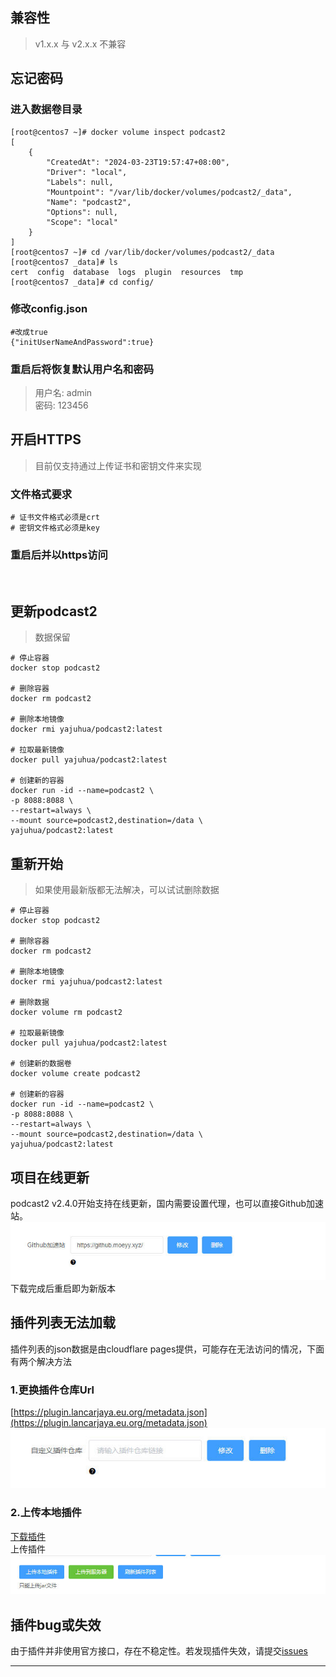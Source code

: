 
## 兼容性
> v1.x.x 与 v2.x.x 不兼容


## 忘记密码

### 进入数据卷目录

```shell
[root@centos7 ~]# docker volume inspect podcast2
[
    {
        "CreatedAt": "2024-03-23T19:57:47+08:00",
        "Driver": "local",
        "Labels": null,
        "Mountpoint": "/var/lib/docker/volumes/podcast2/_data",
        "Name": "podcast2",
        "Options": null,
        "Scope": "local"
    }
]
[root@centos7 ~]# cd /var/lib/docker/volumes/podcast2/_data
[root@centos7 _data]# ls
cert  config  database  logs  plugin  resources  tmp
[root@centos7 _data]# cd config/
```

### 修改config.json

```shell
#改成true
{"initUserNameAndPassword":true}
```

### 重启后将恢复默认用户名和密码

> 用户名: admin  
> 密码: 123456

## 开启HTTPS

> 目前仅支持通过上传证书和密钥文件来实现

### 文件格式要求

```shell
# 证书文件格式必须是crt
# 密钥文件格式必须是key
```

### 重启后并以https访问

<br>

## 更新podcast2

> 数据保留

```shell
# 停止容器
docker stop podcast2

# 删除容器
docker rm podcast2

# 删除本地镜像
docker rmi yajuhua/podcast2:latest

# 拉取最新镜像
docker pull yajuhua/podcast2:latest

# 创建新的容器
docker run -id --name=podcast2 \
-p 8088:8088 \
--restart=always \
--mount source=podcast2,destination=/data \
yajuhua/podcast2:latest
```

## 重新开始

> 如果使用最新版都无法解决，可以试试删除数据

```shell
# 停止容器
docker stop podcast2

# 删除容器
docker rm podcast2

# 删除本地镜像
docker rmi yajuhua/podcast2:latest

# 删除数据
docker volume rm podcast2

# 拉取最新镜像
docker pull yajuhua/podcast2:latest

# 创建新的数据卷
docker volume create podcast2

# 创建新的容器
docker run -id --name=podcast2 \
-p 8088:8088 \
--restart=always \
--mount source=podcast2,destination=/data \
yajuhua/podcast2:latest
```

## 项目在线更新
podcast2 v2.4.0开始支持在线更新，国内需要设置代理，也可以直接Github加速站。
![设置GitHub加速站](../images/githubProxy.jpg)
下载完成后重启即为新版本

## 插件列表无法加载
插件列表的json数据是由cloudflare pages提供，可能存在无法访问的情况，下面有两个解决方法
### 1.更换插件仓库Url
[https://plugin.lancarjaya.eu.org/metadata.json](https://plugin.lancarjaya.eu.org/metadata.json)
![自定义插件仓库Url](../images/customzePluginRepo.jpg)
### 2.上传本地插件
[下载插件](https://github.com/yajuhua/generate-plugin-metadata-action/tree/master/v2)<br>
上传插件
![上传插件](../images/uploadPlugin.jpg)
## 插件bug或失效

由于插件并非使用官方接口，存在不稳定性。若发现插件失效，请提交[issues](https://github.com/yajuhua/podcast2/issues/new?assignees=&labels=bug&projects=&template=bug-report.yaml)

---